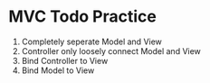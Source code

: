 # MVC Todo Practice

1. Completely seperate Model and View
2. Controller only loosely connect Model and View
3. Bind Controller to View
4. Bind Model to View
